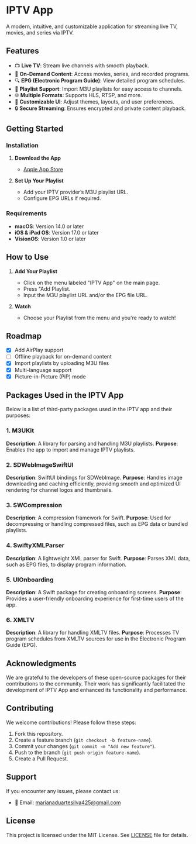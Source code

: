 # **IPTV App**
A modern, intuitive, and customizable application for streaming live TV, movies, and series via IPTV.

## **Features**
- 📺 **Live TV**: Stream live channels with smooth playback.
- 🎥 **On-Demand Content**: Access movies, series, and recorded programs.
- 🔍 **EPG (Electronic Program Guide)**: View detailed program schedules.
- 💾 **Playlist Support**: Import M3U playlists for easy access to channels.
- 🌐 **Multiple Formats**: Supports HLS, RTSP, and more.
- 🎨 **Customizable UI**: Adjust themes, layouts, and user preferences.
- 🔒 **Secure Streaming**: Ensures encrypted and private content playback.

## **Getting Started**

### **Installation**
1. **Download the App**
   - [Apple App Store](https://apps.apple.com/lu/app/iptv-app/id6480924954)

2. **Set Up Your Playlist**
   - Add your IPTV provider’s M3U playlist URL.
   - Configure EPG URLs if required.

### **Requirements**
- **macOS**: Version 14.0 or later
- **iOS & iPad OS**: Version 17.0 or later
- **VisionOS**: Version 1.0 or later

## **How to Use**
1. **Add Your Playlist**
   - Click on the menu labeled "IPTV App" on the main page.
   - Press "Add Playlist.
   - Input the M3U playlist URL and/or the EPG file URL.
  
2. **Watch**
   - Choose your Playlist from the menu and you're ready to watch!

## **Roadmap**  
- [x] Add AirPlay support
- [ ] Offline playback for on-demand content
- [x] Import playlists by uploading M3U files
- [x] Multi-language support
- [x] Picture-in-Picture (PiP) mode

## **Packages Used in the IPTV App**

Below is a list of third-party packages used in the IPTV app and their purposes:

### **1. M3UKit**
**Description**: A library for parsing and handling M3U playlists.
**Purpose**: Enables the app to import and manage IPTV playlists.

### **2. SDWebImageSwiftUI**
**Description**: SwiftUI bindings for SDWebImage.
**Purpose**: Handles image downloading and caching efficiently, providing smooth and optimized UI rendering for channel logos and thumbnails.

### **3. SWCompression**
**Description**: A compression framework for Swift.
**Purpose**: Used for decompressing or handling compressed files, such as EPG data or bundled playlists.

### **4. SwiftyXMLParser**
**Description**: A lightweight XML parser for Swift.
**Purpose**: Parses XML data, such as EPG files, to display program information.

### **5. UIOnboarding**
**Description**: A Swift package for creating onboarding screens.
**Purpose**: Provides a user-friendly onboarding experience for first-time users of the app.

### **6. XMLTV**
**Description**: A library for handling XMLTV files.
**Purpose**: Processes TV program schedules from XMLTV sources for use in the Electronic Program Guide (EPG).

## **Acknowledgments**
We are grateful to the developers of these open-source packages for their contributions to the community. Their work has significantly facilitated the development of IPTV App and enhanced its functionality and performance.

## **Contributing**  
We welcome contributions! Please follow these steps:
1. Fork this repository.
2. Create a feature branch (`git checkout -b feature-name`).
3. Commit your changes (`git commit -m "Add new feature"`).
4. Push to the branch (`git push origin feature-name`).
5. Create a Pull Request.

## **Support**
If you encounter any issues, please contact us:
- 📧 Email: [marianaduartesilva425@gmail.com](mailto:marianaduartesilva425@gmail.com)

## **License**  
This project is licensed under the MIT License. See [LICENSE](LICENSE) file for details.
